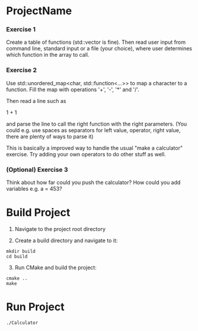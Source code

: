 # ProjectName

### Exercise 1

Create a table of functions (std::vector is fine).  Then read user input from command line, standard input or a file (your choice), where user determines which function in the array to call.

### Exercise 2

Use std::unordered_map<char, std::function<...>> to map a character to a function.  Fill the map with operations '+', '-', '*' and '/'.

Then read a line such as

1 + 1

and parse the line to call the right function with the right parameters.  (You could e.g. use spaces as separators for left value, operator, right value, there are plenty of ways to parse it)

This is basically a improved way to handle the usual "make a calculator" exercise.  Try adding your own operators to do other stuff as well.

### (Optional) Exercise 3

Think about how far could you push the calculator?  How could you add variables e.g. a = 453?

# Build Project

1. Navigate to the project root directory

2. Create a build directory and navigate to it:

```shell
mkdir build
cd build
```

3. Run CMake and build the project:

```shell
cmake ..
make
```

# Run Project

```shell 
./Calculator
```

